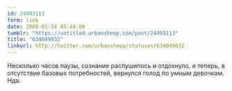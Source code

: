 ```yaml
---
id: 24493113
form: link
date: 2008-01-24 05:44:00
tumblr: "https://untitled.urbansheep.com/post/24493113"
title: "634049032"
linkurl: http://twitter.com/urbansheep/statuses/634049032
---
```

<p>Несколько часов паузы, сознание распушилось и отдохнуло, и теперь, в отсутствие базовых потребностей, вернулся голод по умным девочкам. Нда.</p>
